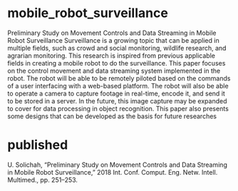 # mobile_robot_surveillance
Preliminary Study on Movement Controls and Data Streaming in Mobile Robot Surveillance
Surveillance is a growing topic that can be applied in multiple fields, such as crowd and social monitoring, wildlife research, and agrarian monitoring. 
This research is inspired from previous applicable fields in creating a mobile robot to do the surveillance. 
This paper focuses on the control movement and data streaming system implemented in the robot. 
The robot will be able to be remotely piloted based on the commands of a user interfacing with a web-based platform. 
The robot will also be able to operate a camera to capture footage in real-time, encode it, and send it to be stored in a server. 
In the future, this image capture may be expanded to cover for data processing in object recognition. 
This paper also presents some designs that can be developed as the basis for future researches

# published
U. Solichah, “Preliminary Study on Movement Controls and Data Streaming in Mobile Robot Surveillance,” 2018 Int. Conf. Comput. Eng. Netw. Intell. Multimed., pp. 251–253.

